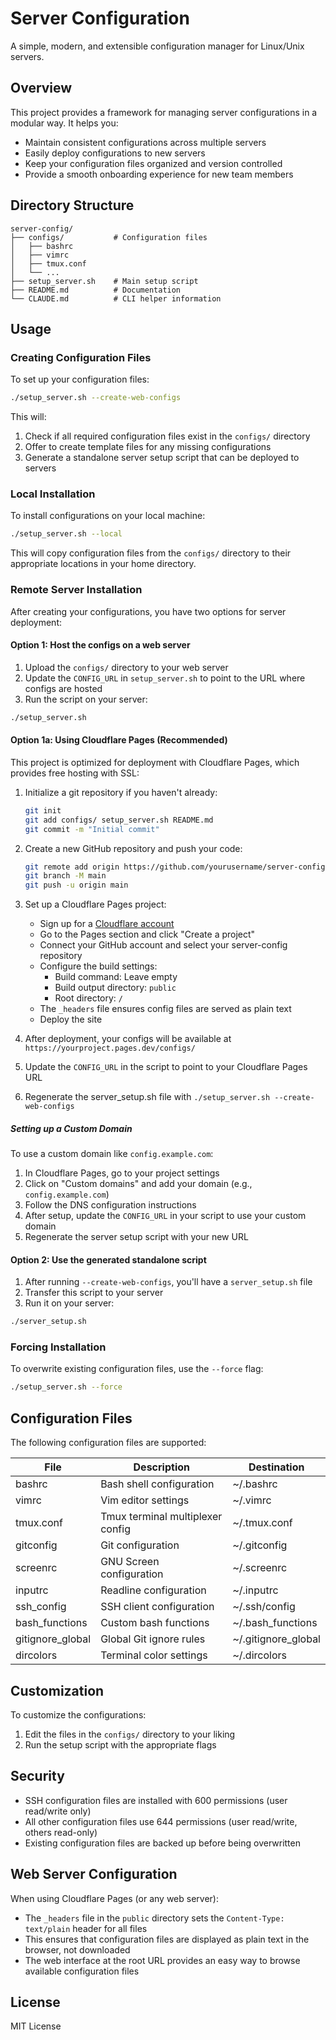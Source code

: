 # Server Configuration

A simple, modern, and extensible configuration manager for Linux/Unix servers.

## Overview

This project provides a framework for managing server configurations in a modular way. It helps you:

- Maintain consistent configurations across multiple servers
- Easily deploy configurations to new servers
- Keep your configuration files organized and version controlled
- Provide a smooth onboarding experience for new team members

## Directory Structure

```
server-config/
├── configs/           # Configuration files
│   ├── bashrc
│   ├── vimrc
│   ├── tmux.conf
│   └── ...
├── setup_server.sh    # Main setup script
├── README.md          # Documentation
└── CLAUDE.md          # CLI helper information
```

## Usage

### Creating Configuration Files

To set up your configuration files:

```bash
./setup_server.sh --create-web-configs
```

This will:
1. Check if all required configuration files exist in the `configs/` directory
2. Offer to create template files for any missing configurations
3. Generate a standalone server setup script that can be deployed to servers

### Local Installation

To install configurations on your local machine:

```bash
./setup_server.sh --local
```

This will copy configuration files from the `configs/` directory to their appropriate locations in your home directory.

### Remote Server Installation

After creating your configurations, you have two options for server deployment:

#### Option 1: Host the configs on a web server

1. Upload the `configs/` directory to your web server
2. Update the `CONFIG_URL` in `setup_server.sh` to point to the URL where configs are hosted
3. Run the script on your server:

```bash
./setup_server.sh
```

#### Option 1a: Using Cloudflare Pages (Recommended)

This project is optimized for deployment with Cloudflare Pages, which provides free hosting with SSL:

1. Initialize a git repository if you haven't already:
   ```bash
   git init
   git add configs/ setup_server.sh README.md
   git commit -m "Initial commit"
   ```

2. Create a new GitHub repository and push your code:
   ```bash
   git remote add origin https://github.com/yourusername/server-config.git
   git branch -M main
   git push -u origin main
   ```

3. Set up a Cloudflare Pages project:
   - Sign up for a [Cloudflare account](https://dash.cloudflare.com/sign-up)
   - Go to the Pages section and click "Create a project"
   - Connect your GitHub account and select your server-config repository
   - Configure the build settings:
     - Build command: Leave empty
     - Build output directory: `public`
     - Root directory: `/`
   - The `_headers` file ensures config files are served as plain text
   - Deploy the site

4. After deployment, your configs will be available at `https://yourproject.pages.dev/configs/`
5. Update the `CONFIG_URL` in the script to point to your Cloudflare Pages URL
6. Regenerate the server_setup.sh file with `./setup_server.sh --create-web-configs`

##### Setting up a Custom Domain

To use a custom domain like `config.example.com`:

1. In Cloudflare Pages, go to your project settings
2. Click on "Custom domains" and add your domain (e.g., `config.example.com`)
3. Follow the DNS configuration instructions
4. After setup, update the `CONFIG_URL` in your script to use your custom domain
5. Regenerate the server setup script with your new URL

#### Option 2: Use the generated standalone script

1. After running `--create-web-configs`, you'll have a `server_setup.sh` file
2. Transfer this script to your server
3. Run it on your server:

```bash
./server_setup.sh
```

### Forcing Installation

To overwrite existing configuration files, use the `--force` flag:

```bash
./setup_server.sh --force
```

## Configuration Files

The following configuration files are supported:

| File | Description | Destination |
|------|-------------|------------|
| bashrc | Bash shell configuration | ~/.bashrc |
| vimrc | Vim editor settings | ~/.vimrc |
| tmux.conf | Tmux terminal multiplexer config | ~/.tmux.conf |
| gitconfig | Git configuration | ~/.gitconfig |
| screenrc | GNU Screen configuration | ~/.screenrc |
| inputrc | Readline configuration | ~/.inputrc |
| ssh_config | SSH client configuration | ~/.ssh/config |
| bash_functions | Custom bash functions | ~/.bash_functions |
| gitignore_global | Global Git ignore rules | ~/.gitignore_global |
| dircolors | Terminal color settings | ~/.dircolors |

## Customization

To customize the configurations:

1. Edit the files in the `configs/` directory to your liking
2. Run the setup script with the appropriate flags

## Security

- SSH configuration files are installed with 600 permissions (user read/write only)
- All other configuration files use 644 permissions (user read/write, others read-only)
- Existing configuration files are backed up before being overwritten

## Web Server Configuration

When using Cloudflare Pages (or any web server):

- The `_headers` file in the `public` directory sets the `Content-Type: text/plain` header for all files
- This ensures that configuration files are displayed as plain text in the browser, not downloaded
- The web interface at the root URL provides an easy way to browse available configuration files

## License

MIT License